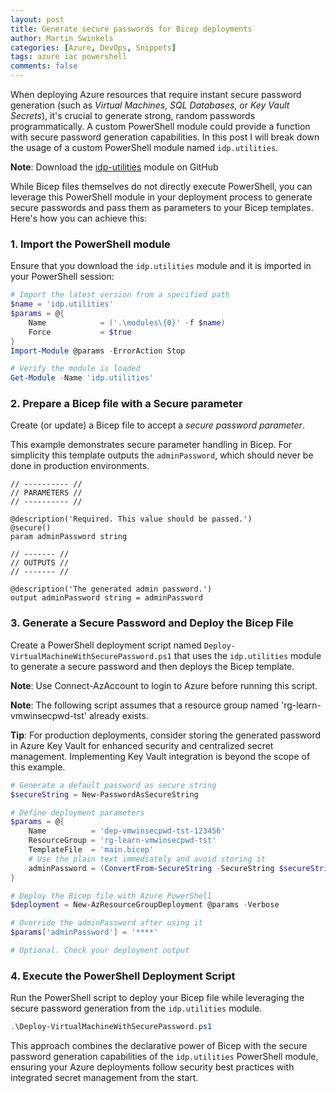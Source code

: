 ```yaml
---
layout: post
title: Generate secure passwords for Bicep deployments
author: Martin Swinkels
categories: [Azure, DevOps, Snippets]
tags: azure iac powershell
comments: false
---
```


When deploying Azure resources that require instant secure password generation (such as _Virtual Machines_, _SQL Databases_, or _Key Vault Secrets_), it's crucial to generate strong, random passwords programmatically. A custom PowerShell module could provide a function with secure password generation capabilities. In this post I will break down the usage of a custom PowerShell module named `idp.utilities`.

<div class="important">
    <p><strong>Note</strong>: Download the <a href="https://github.com/msc365/az-idp-utilities" target="_blank">idp-utilities</a> module on GitHub</p>
</div>

While Bicep files themselves do not directly execute PowerShell, you can leverage this PowerShell module in your deployment process to generate secure passwords and pass them as parameters to your Bicep templates. Here's how you can achieve this:

### 1. Import the PowerShell module

Ensure that you download the `idp.utilities` module and it is imported in your PowerShell session:

```powershell
# Import the latest version from a specified path
$name = 'idp.utilities'
$params = @{
    Name            = ('.\modules\{0}' -f $name)
    Force           = $true
}
Import-Module @params -ErrorAction Stop

# Verify the module is loaded
Get-Module -Name 'idp.utilities'
```

### 2. Prepare a Bicep file with a Secure parameter

Create (or update) a Bicep file to accept a _secure password parameter_.

This example demonstrates secure parameter handling in Bicep. For simplicity this template outputs the `adminPassword`, which should never be done in production environments.

```bicep
// ---------- //
// PARAMETERS //
// ---------- //

@description('Required. This value should be passed.')
@secure()
param adminPassword string

// ------- //
// OUTPUTS //
// ------- //

@description('The generated admin password.')
output adminPassword string = adminPassword

```

### 3. Generate a Secure Password and Deploy the Bicep File

Create a PowerShell deployment script named `Deploy-VirtualMachineWithSecurePassword.ps1` that uses the `idp.utilities` module to generate a secure password and then deploys the Bicep template.

<div class="important">
    <p><strong>Note</strong>: Use Connect-AzAccount to login to Azure before running this script.</p>
</div>

<div class="important">
    <p><strong>Note</strong>: The following script assumes that a resource group named 'rg-learn-vmwinsecpwd-tst' already exists.</p>
</div>

<div class="tip">
    <p><strong>Tip</strong>: For production deployments, consider storing the generated password in Azure Key Vault for enhanced security and centralized secret management. Implementing Key Vault integration is beyond the scope of this example.</p>
</div>

```powershell
# Generate a default password as secure string
$secureString = New-PasswordAsSecureString

# Define deployment parameters
$params = @{
    Name          = 'dep-vmwinsecpwd-tst-123456'
    ResourceGroup = 'rg-learn-vmwinsecpwd-tst'
    TemplateFile  = 'main.bicep'
    # Use the plain text immediately and avoid storing it
    adminPassword = (ConvertFrom-SecureString -SecureString $secureString -AsPlainText)
}

# Deploy the Bicep file with Azure PowerShell
$deployment = New-AzResourceGroupDeployment @params -Verbose

# Override the adminPassword after using it
$params['adminPassword'] = '****'

# Optional. Check your deployment output
```

### 4. Execute the PowerShell Deployment Script

Run the PowerShell script to deploy your Bicep file while leveraging the secure password generation from the `idp.utilities` module.

```powershell
.\Deploy-VirtualMachineWithSecurePassword.ps1
```

This approach combines the declarative power of Bicep with the secure password generation capabilities of the `idp.utilities` PowerShell module, ensuring your Azure deployments follow security best practices with integrated secret management from the start.
